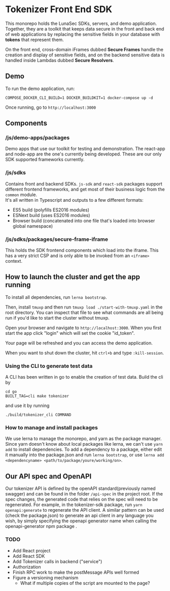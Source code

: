 
# Tokenizer Front End SDK

This monorepo holds the LunaSec SDKs, servers, and demo application.  Together, they are a toolkit that keeps data secure in the front and back end of web applications by replacing the sensitive fields in your database with **tokens** that represent them.

On the front end, cross-domain iFrames dubbed **Secure Frames** handle the creation and display of sensitive fields, and on the backend sensitive data is handled inside Lambdas dubbed **Secure Resolvers**.  

## Demo

To run the demo application, run:

```shell
COMPOSE_DOCKER_CLI_BUILD=1 DOCKER_BUILDKIT=1 docker-compose up -d
```

Once running, go to `http://localhost:3000`

## Components

### /js/demo-apps/packages
Demo apps that use our toolkit for testing and demonstration.  The react-app and node-app are the one's currently being developed.  These are our only SDK supported frameworks currently.  


### /js/sdks
Contains front and backend SDKs. 
`js-sdk` and `react-sdk` packages support different frontend frameworks, and get most of their business logic from the `common` module.  
It's all written in Typescript and outputs to a few different formats:
- ES5 build (polyfills ES2016 modules)
- ESNext build (uses ES2016 modules)
- Browser build (concatenated into one file that's loaded into browser global namespace)

### /js/sdks/packages/secure-frame-iframe
This holds the SDK frontend components which load into the iframe.  This has a very strict CSP and is only able to be invoked from an `<iframe>` context.


## How to launch the cluster and get the app running
To install all dependencies, run `lerna bootstrap`. 

Then, install `tmuxp` and then run `tmuxp load ./start-with-tmuxp.yaml` in the root directory. You can inspect that file to see what commands are all being run if you'd like to start the cluster without tmuxp.

Open your browser and navigate to `http://localhost:3000`. When you first start the app click "login" which will set the cookie "id_token".

Your page will be refreshed and you can access the demo application.

When you want to shut down the cluster, hit `ctrl+b` and type `:kill-session`.  

### Using the CLI to generate test data
A CLI has been written in go to enable the creation of test data.  Build the cli by 
```shell
cd go
BUILT_TAG=cli make tokenizer
```
and use it by running 
```shell
./build/tokenizer_cli COMMAND
```

### How to manage and install packages
We use lerna to manage the monorepo, and yarn as the package manager.  Since yarn doesn't know about local packages like lerna,
we can't use `yarn add` to install dependencies. To add a dependency to a package, either edit it 
manually into the package.json and run `lerna bootstrap`, or use `lerna add <dependencyname> <path/to/package/youre/working/on>`.

## Our API spec and OpenAPI

Our tokenizer API is defined by the openAPI standard(previously named swagger) and can be found in the folder `/api-spec` in the project root.
If the spec changes, the generated code that relies on the spec will need to be regenerated. For example, in the tokenizer-sdk package, run `yarn openapi:generate` to regenerate the API client.
A similar pattern can be used (check the package.json) to generate an api client in any language you wish, by simply specifying the openapi generator name when calling the openapi-generator npm package .

### TODO
- Add React project
- Add React SDK
- Add Tokenizer calls in backend ("service")
- Authorization
- Finish RPC work to make the postMessage APIs well formed
- Figure a versioning mechanism
  - What if multiple copies of the script are mounted to the page?

